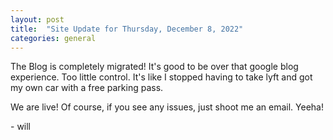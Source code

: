 ```yaml
---
layout: post
title:  "Site Update for Thursday, December 8, 2022"
categories: general
---
```


The Blog is completely migrated! It's good to be over that google blog experience. Too little control. It's like I stopped having to take lyft and got my own car with a free parking pass.

We are live! Of course, if you see any issues, just shoot me an email. Yeeha!

<!--more-->

\- will 
